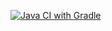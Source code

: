 [![Java CI with Gradle](https://github.com/Himmmera/BonusService/actions/workflows/gradle.yml/badge.svg?branch=junit4)](https://github.com/Himmmera/BonusService/actions/workflows/gradle.yml)
